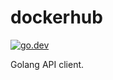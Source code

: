 [//]: # (Autogenerated by https://github.com/magenta-aps/meta)

# dockerhub

[![go.dev](https://pkg.go.dev/badge/github.com/magenta-aps/dockerhub/)](https://pkg.go.dev/github.com/magenta-aps/dockerhub/v2)

Golang API client.

